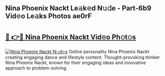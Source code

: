 ## Nina Phoenix Nackt Le𝚊k𝚎d N𝚞𝚍e - Part-6b9 Vid𝚎o Le𝚊ks Photos ae0rF

# <h2><a href="http://fb8m0w9.evod.top/?m=Nina+Phoenix+Nackt">🔗 👉🔴 Nina Phoenix Nackt Vid𝚎o Ph𝚘t𝚘s</a></h2>

[![Nina Phoenix Nackt N𝚞d𝚎s](https://i.imgur.com/8V9OHl7.gif)](http://fb8m0w9.evod.top/?m=Nina+Phoenix+Nackt)
Online personality Nina Phoenix Nackt creating engaging dance and lifestyle content. Thought-provoking thinker Nina Phoenix Nackt, known for their engaging ideas and innovative approach to problem-solving. 
